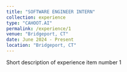 ```yaml
---
title: "SOFTWARE ENGINEER INTERN"
collection: experience
type: "CAHOOT.AI"
permalink: /experience/1
venue: "Bridgeport, CT"
date: June 2024 - Present
location: "Bridgeport, CT"
---
```


Short description of experience item number 1

